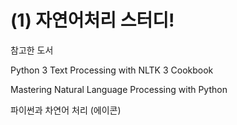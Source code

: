 # (1) 자연어처리 스터디!

참고한 도서

Python 3 Text Processing with NLTK 3 Cookbook

Mastering Natural Language Processing with Python

파이썬과 차연어 처리 (에이콘)

